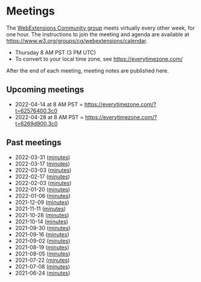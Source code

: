 # Meetings

The [WebExtensions Community group](https://www.w3.org/community/webextensions/) meets virtually every other week, for one hour.
The instructions to join the meeting and agenda are available at https://www.w3.org/groups/cg/webextensions/calendar.

* Thursday 8 AM PST (3 PM UTC)
* To convert to your local time zone, see https://everytimezone.com/

After the end of each meeting, meeting notes are published here.

## Upcoming meetings

- 2022-04-14 at 8 AM PST = https://everytimezone.com/?t=62576400,3c0
- 2022-04-28 at 8 AM PST = https://everytimezone.com/?t=6269d900,3c0

## Past meetings

* 2022-03-31 ([minutes](2022-03-31-wecg.md))
* 2022-03-17 ([minutes](2022-03-17-wecg.md))
* 2022-03-03 ([minutes](2022-03-03-wecg.md))
* 2022-02-17 ([minutes](2022-02-17-wecg.md))
* 2022-02-03 ([minutes](2022-02-03-wecg.md))
* 2022-01-20 ([minutes](2022-01-20-wecg.md))
* 2022-01-06 ([minutes](2022-01-06-wecg.md))
* 2021-12-09 ([minutes](2021-12-09-wecg.md))
* 2021-11-11 ([minutes](2021-11-11-wecg.md))
* 2021-10-28 ([minutes](2021-10-28-wecg.md))
* 2021-10-14 ([minutes](2021-10-14-wecg.md))
* 2021-09-30 ([minutes](2021-09-30-wecg.md))
* 2021-09-16 ([minutes](2021-09-16-wecg.md))
* 2021-09-02 ([minutes](2021-09-02-wecg.md))
* 2021-08-19 ([minutes](2021-08-19-wecg.md))
* 2021-08-05 ([minutes](2021-08-05-wecg.md))
* 2021-07-22 ([minutes](2021-07-22-wecg.md))
* 2021-07-08 ([minutes](2021-07-08-wecg.md))
* 2021-06-24 ([minutes](2021-06-24-wecg.md))
